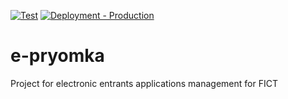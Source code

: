 [![Test](https://github.com/fictadvisor/e-pryomka/actions/workflows/test.yml/badge.svg)](https://github.com/fictadvisor/e-pryomka/actions/workflows/test.yml)
[![Deployment - Production](https://github.com/fictadvisor/e-pryomka/actions/workflows/deployment-master.yml/badge.svg)](https://github.com/fictadvisor/e-pryomka/actions/workflows/deployment-master.yml)

# e-pryomka
Project for electronic entrants applications management for FICT
